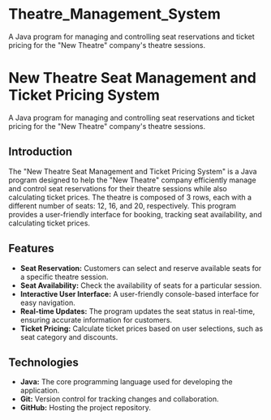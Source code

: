 # Theatre_Management_System
A Java program for managing and controlling seat reservations and ticket pricing for the "New Theatre" company's theatre sessions.

# New Theatre Seat Management and Ticket Pricing System

A Java program for managing and controlling seat reservations and ticket pricing for the "New Theatre" company's theatre sessions.

## Introduction

The "New Theatre Seat Management and Ticket Pricing System" is a Java program designed to help the "New Theatre" company efficiently manage and control seat reservations for their theatre sessions while also calculating ticket prices. The theatre is composed of 3 rows, each with a different number of seats: 12, 16, and 20, respectively. This program provides a user-friendly interface for booking, tracking seat availability, and calculating ticket prices.

## Features

- **Seat Reservation:** Customers can select and reserve available seats for a specific theatre session.
- **Seat Availability:** Check the availability of seats for a particular session.
- **Interactive User Interface:** A user-friendly console-based interface for easy navigation.
- **Real-time Updates:** The program updates the seat status in real-time, ensuring accurate information for customers.
- **Ticket Pricing:** Calculate ticket prices based on user selections, such as seat category and discounts.
  
## Technologies

- **Java:** The core programming language used for developing the application.
- **Git:** Version control for tracking changes and collaboration.
- **GitHub:** Hosting the project repository.

